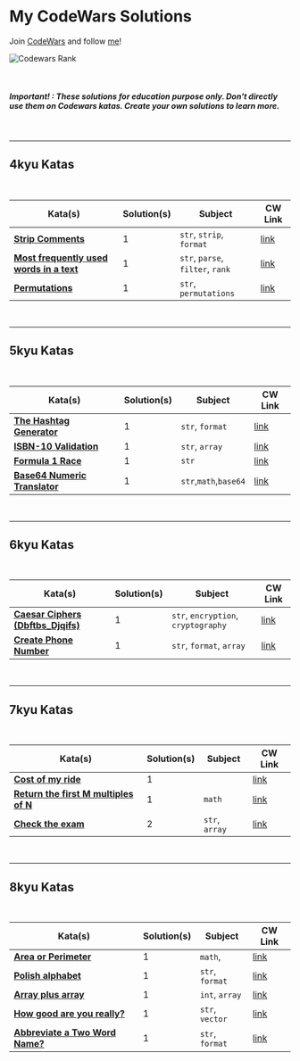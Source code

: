 # My CodeWars Solutions

Join [CodeWars](www.codewars.com/r/UTJA9w) and follow [me](https://www.codewars.com/users/NahuelCastro)!


![Codewars Rank](https://www.codewars.com/users/NahuelCastro/badges/large)

<br>

##### Important! : These solutions for education purpose only. Don't directly use them on Codewars katas. Create your own solutions to learn more.

<br>

---

## 4kyu Katas


<br>

| Kata(s)                                                                                 | Solution(s) | Subject                          | CW Link                                                        |
| --------------------------------------------------------------------------------------- | ----------- | -------------------------------- | -------------------------------------------------------------- |
| [**Strip Comments**](4kyuKatas/StripComments.md)                                        | 1           | `str`, `strip`, `format`         | [link](https://www.codewars.com/kata/51c8e37cee245da6b40000bd) |
| [**Most frequently used words in a text**](4kyuKatas\MostFrequentlyUsedWordsInAText.md) | 1           | `str`, `parse`, `filter`, `rank` | [link](https://www.codewars.com/kata/51e056fe544cf36c410000fb) |
| [**Permutations**](4kyuKatas/Permutations.md)                                           | 1           | `str`, `permutations`            | [link](https://www.codewars.com/kata/5254ca2719453dcc0b00027d) |



<br>

---

## 5kyu Katas


<br>

| Kata(s)                                                               | Solution(s) | Subject               | CW Link                                                         |
| --------------------------------------------------------------------- | ----------- | --------------------- | --------------------------------------------------------------- |
| [**The Hashtag Generator**](5kyuKatas/The_Hashtag_Generator.md)       | 1           | `str`, `format`       | [link](https://www.codewars.com/kata/52bc74d4ac05d0945d00054e/) |
| [**ISBN-10 Validation**](5kyuKatas/ISBN-10_Validation.md)             | 1           | `str`, `array`        | [link](https://www.codewars.com/kata/51fc12de24a9d8cb0e000001)  |
| [**Formula 1 Race**](5kyuKatas/Formula1Race.md)                       | 1           | `str`                 | [link](https://www.codewars.com/kata/626d691649cb3c7acd63457b/) |
| [**Base64 Numeric Translator**](5kyuKatas/Base64NumericTranslator.md) | 1           | `str`,`math`,`base64` | [link](https://www.codewars.com/kata/5632e12703e2037fa7000061)  |



<br>


---


## 6kyu Katas

<br>

| Kata(s)                                                                         | Solution(s) | Subject                             | CW Link                                                        |
| ------------------------------------------------------------------------------- | ----------- | ----------------------------------- | -------------------------------------------------------------- |
| [**Caesar Ciphers (Dbftbs_Djqifs)**](6kyuKatas/Caesar_Ciphers-Dbftbs_Djqifs.md) | 1           | `str`, `encryption`, `cryptography` | [link](https://www.codewars.com/kata/546937989c0b6ab3c5000183) |
| [**Create Phone Number**](6kyuKatas/Create_Phone_Number.md)                     | 1           | `str`, `format`, `array`            | [link](https://www.codewars.com/kata/525f50e3b73515a6db000b83) |

<br>

---

## 7kyu Katas

<br>


| Kata(s)                                                                                 | Solution(s) | Subject        | CW Link                                                        |
| --------------------------------------------------------------------------------------- | ----------- | -------------- | -------------------------------------------------------------- |
| [**Cost of my ride**](7kyuKatas/Cost_of_my_ride.md)                                     | 1           |                | [link](https://www.codewars.com/kata/586430a5b3a675296a000395) |
| [**Return the first M multiples of N**](7kyuKatas/Return_the_first_M_multiples_of_N.md) | 1           | `math`         | [link](https://www.codewars.com/kata/593c9175933500f33400003e) |
| [**Check the exam**](7kyuKatas/Check_the_exam.md)                                       | 2           | `str`, `array` | [link](https://www.codewars.com/kata/5a3dd29055519e23ec000074) |



<br>

---

## 8kyu Katas

<br>

| Kata(s)                                                                    | Solution(s) | Subject         | CW Link                                                        |
| -------------------------------------------------------------------------- | ----------- | --------------- | -------------------------------------------------------------- |
| [**Area or Perimeter**](8kyuKatas/Area_or_Perimeter.md)                    | 1           | `math`,         | [link](https://www.codewars.com/kata/5ab6538b379d20ad880000ab) |
| [**Polish alphabet**](8kyuKatas/APolish_alphabet.md)                       | 1           | `str`, `format` | [link](https://www.codewars.com/kata/57ab2d6072292dbf7c000039) |
| [**Array plus array**](8kyuKatas/Array_plus_array.md)                      | 1           | `int`, `array`  | [link](https://www.codewars.com/kata/5a2be17aee1aaefe2a000151) |
| [**How good are you really?**](8kyuKatas/How_good_are_you_really.md)       | 1           | `str`, `vector` | [link](https://www.codewars.com/kata/5601409514fc93442500010b) |
| [**Abbreviate a Two Word Name?**](8kyuKatas/Abbreviate_a_Two_Word_Name.md) | 1           | `str`, `format` | [link](https://www.codewars.com/kata/57eadb7ecd143f4c9c0000a3) |
